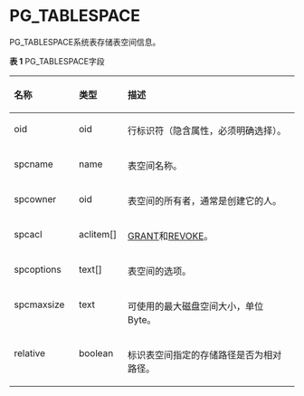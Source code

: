 # PG\_TABLESPACE<a name="ZH-CN_TOPIC_0289901005"></a>

PG\_TABLESPACE系统表存储表空间信息。

**表 1**  PG\_TABLESPACE字段

<a name="zh-cn_topic_0283136645_zh-cn_topic_0237122320_zh-cn_topic_0059778876_t0e636f727ee940ce9c4fe3d08607d732"></a>
<table><thead align="left"><tr id="zh-cn_topic_0283136645_zh-cn_topic_0237122320_zh-cn_topic_0059778876_rb8f54813b5b34fb7b4eec74a3f8ac216"><th class="cellrowborder" valign="top" width="22.759999999999998%" id="mcps1.2.4.1.1"><p id="zh-cn_topic_0283136645_zh-cn_topic_0237122320_zh-cn_topic_0059778876_ac6c318856cec4e67967734cdbe84e08c"><a name="zh-cn_topic_0283136645_zh-cn_topic_0237122320_zh-cn_topic_0059778876_ac6c318856cec4e67967734cdbe84e08c"></a><a name="zh-cn_topic_0283136645_zh-cn_topic_0237122320_zh-cn_topic_0059778876_ac6c318856cec4e67967734cdbe84e08c"></a>名称</p>
</th>
<th class="cellrowborder" valign="top" width="17.11%" id="mcps1.2.4.1.2"><p id="zh-cn_topic_0283136645_zh-cn_topic_0237122320_zh-cn_topic_0059778876_a6dc7600276264a3f8b273d69415ee20c"><a name="zh-cn_topic_0283136645_zh-cn_topic_0237122320_zh-cn_topic_0059778876_a6dc7600276264a3f8b273d69415ee20c"></a><a name="zh-cn_topic_0283136645_zh-cn_topic_0237122320_zh-cn_topic_0059778876_a6dc7600276264a3f8b273d69415ee20c"></a>类型</p>
</th>
<th class="cellrowborder" valign="top" width="60.129999999999995%" id="mcps1.2.4.1.3"><p id="zh-cn_topic_0283136645_zh-cn_topic_0237122320_zh-cn_topic_0059778876_abd3b518d5c90486fa0735b1279bbb127"><a name="zh-cn_topic_0283136645_zh-cn_topic_0237122320_zh-cn_topic_0059778876_abd3b518d5c90486fa0735b1279bbb127"></a><a name="zh-cn_topic_0283136645_zh-cn_topic_0237122320_zh-cn_topic_0059778876_abd3b518d5c90486fa0735b1279bbb127"></a>描述</p>
</th>
</tr>
</thead>
<tbody><tr id="zh-cn_topic_0283136645_zh-cn_topic_0237122320_row128191329135514"><td class="cellrowborder" valign="top" width="22.759999999999998%" headers="mcps1.2.4.1.1 "><p id="zh-cn_topic_0283136645_zh-cn_topic_0237122320_p118201296555"><a name="zh-cn_topic_0283136645_zh-cn_topic_0237122320_p118201296555"></a><a name="zh-cn_topic_0283136645_zh-cn_topic_0237122320_p118201296555"></a>oid</p>
</td>
<td class="cellrowborder" valign="top" width="17.11%" headers="mcps1.2.4.1.2 "><p id="zh-cn_topic_0283136645_zh-cn_topic_0237122320_p2820172911559"><a name="zh-cn_topic_0283136645_zh-cn_topic_0237122320_p2820172911559"></a><a name="zh-cn_topic_0283136645_zh-cn_topic_0237122320_p2820172911559"></a>oid</p>
</td>
<td class="cellrowborder" valign="top" width="60.129999999999995%" headers="mcps1.2.4.1.3 "><p id="zh-cn_topic_0283136645_zh-cn_topic_0237122320_p282092919551"><a name="zh-cn_topic_0283136645_zh-cn_topic_0237122320_p282092919551"></a><a name="zh-cn_topic_0283136645_zh-cn_topic_0237122320_p282092919551"></a>行标识符（隐含属性，必须明确选择）。</p>
</td>
</tr>
<tr id="zh-cn_topic_0283136645_zh-cn_topic_0237122320_zh-cn_topic_0059778876_rc04470ec89ab4e34b008953f48b78340"><td class="cellrowborder" valign="top" width="22.759999999999998%" headers="mcps1.2.4.1.1 "><p id="zh-cn_topic_0283136645_zh-cn_topic_0237122320_zh-cn_topic_0059778876_a643b8069aeef454794eaf0b59ae1a994"><a name="zh-cn_topic_0283136645_zh-cn_topic_0237122320_zh-cn_topic_0059778876_a643b8069aeef454794eaf0b59ae1a994"></a><a name="zh-cn_topic_0283136645_zh-cn_topic_0237122320_zh-cn_topic_0059778876_a643b8069aeef454794eaf0b59ae1a994"></a>spcname</p>
</td>
<td class="cellrowborder" valign="top" width="17.11%" headers="mcps1.2.4.1.2 "><p id="zh-cn_topic_0283136645_zh-cn_topic_0237122320_zh-cn_topic_0059778876_acb5cd711ad504db1b1542f1c1212b1d1"><a name="zh-cn_topic_0283136645_zh-cn_topic_0237122320_zh-cn_topic_0059778876_acb5cd711ad504db1b1542f1c1212b1d1"></a><a name="zh-cn_topic_0283136645_zh-cn_topic_0237122320_zh-cn_topic_0059778876_acb5cd711ad504db1b1542f1c1212b1d1"></a>name</p>
</td>
<td class="cellrowborder" valign="top" width="60.129999999999995%" headers="mcps1.2.4.1.3 "><p id="zh-cn_topic_0283136645_zh-cn_topic_0237122320_zh-cn_topic_0059778876_af5bf56fc4d6a4b8199baaecd7f62cee3"><a name="zh-cn_topic_0283136645_zh-cn_topic_0237122320_zh-cn_topic_0059778876_af5bf56fc4d6a4b8199baaecd7f62cee3"></a><a name="zh-cn_topic_0283136645_zh-cn_topic_0237122320_zh-cn_topic_0059778876_af5bf56fc4d6a4b8199baaecd7f62cee3"></a>表空间名称。</p>
</td>
</tr>
<tr id="zh-cn_topic_0283136645_zh-cn_topic_0237122320_zh-cn_topic_0059778876_r54671ec163a9400cbc17ae7b6b3fa0db"><td class="cellrowborder" valign="top" width="22.759999999999998%" headers="mcps1.2.4.1.1 "><p id="zh-cn_topic_0283136645_zh-cn_topic_0237122320_zh-cn_topic_0059778876_a0dcf90a82faa4cb18382cdecf1ae0245"><a name="zh-cn_topic_0283136645_zh-cn_topic_0237122320_zh-cn_topic_0059778876_a0dcf90a82faa4cb18382cdecf1ae0245"></a><a name="zh-cn_topic_0283136645_zh-cn_topic_0237122320_zh-cn_topic_0059778876_a0dcf90a82faa4cb18382cdecf1ae0245"></a>spcowner</p>
</td>
<td class="cellrowborder" valign="top" width="17.11%" headers="mcps1.2.4.1.2 "><p id="zh-cn_topic_0283136645_zh-cn_topic_0237122320_zh-cn_topic_0059778876_acb18d67642cb4798b04167b26dc2a6e7"><a name="zh-cn_topic_0283136645_zh-cn_topic_0237122320_zh-cn_topic_0059778876_acb18d67642cb4798b04167b26dc2a6e7"></a><a name="zh-cn_topic_0283136645_zh-cn_topic_0237122320_zh-cn_topic_0059778876_acb18d67642cb4798b04167b26dc2a6e7"></a>oid</p>
</td>
<td class="cellrowborder" valign="top" width="60.129999999999995%" headers="mcps1.2.4.1.3 "><p id="zh-cn_topic_0283136645_zh-cn_topic_0237122320_zh-cn_topic_0059778876_a039f9ab5f5d145aeb5ebbb7af6bbeafe"><a name="zh-cn_topic_0283136645_zh-cn_topic_0237122320_zh-cn_topic_0059778876_a039f9ab5f5d145aeb5ebbb7af6bbeafe"></a><a name="zh-cn_topic_0283136645_zh-cn_topic_0237122320_zh-cn_topic_0059778876_a039f9ab5f5d145aeb5ebbb7af6bbeafe"></a>表空间的所有者，通常是创建它的人。</p>
</td>
</tr>
<tr id="zh-cn_topic_0283136645_zh-cn_topic_0237122320_zh-cn_topic_0059778876_r318b1ed210be46c097edc788c7c37a4e"><td class="cellrowborder" valign="top" width="22.759999999999998%" headers="mcps1.2.4.1.1 "><p id="zh-cn_topic_0283136645_zh-cn_topic_0237122320_zh-cn_topic_0059778876_a9a52ad82b959485987a0c4d4b4aa25e0"><a name="zh-cn_topic_0283136645_zh-cn_topic_0237122320_zh-cn_topic_0059778876_a9a52ad82b959485987a0c4d4b4aa25e0"></a><a name="zh-cn_topic_0283136645_zh-cn_topic_0237122320_zh-cn_topic_0059778876_a9a52ad82b959485987a0c4d4b4aa25e0"></a>spcacl</p>
</td>
<td class="cellrowborder" valign="top" width="17.11%" headers="mcps1.2.4.1.2 "><p id="zh-cn_topic_0283136645_zh-cn_topic_0237122320_zh-cn_topic_0059778876_a1edabd4d8daf48c7a834a3d476d695c4"><a name="zh-cn_topic_0283136645_zh-cn_topic_0237122320_zh-cn_topic_0059778876_a1edabd4d8daf48c7a834a3d476d695c4"></a><a name="zh-cn_topic_0283136645_zh-cn_topic_0237122320_zh-cn_topic_0059778876_a1edabd4d8daf48c7a834a3d476d695c4"></a>aclitem[]</p>
</td>
<td class="cellrowborder" valign="top" width="60.129999999999995%" headers="mcps1.2.4.1.3 "><p id="zh-cn_topic_0283136645_zh-cn_topic_0237122320_zh-cn_topic_0059778876_ad98f6606f3464971a76db2e14000748b"><a name="zh-cn_topic_0283136645_zh-cn_topic_0237122320_zh-cn_topic_0059778876_ad98f6606f3464971a76db2e14000748b"></a><a href="GRANT.md">GRANT</a>和<a href="REVOKE.md">REVOKE</a>。</p>
</td>
</tr>
<tr id="zh-cn_topic_0283136645_zh-cn_topic_0237122320_zh-cn_topic_0059778876_r0329e4dc5ba94fdc812df5362d493cef"><td class="cellrowborder" valign="top" width="22.759999999999998%" headers="mcps1.2.4.1.1 "><p id="zh-cn_topic_0283136645_zh-cn_topic_0237122320_zh-cn_topic_0059778876_aba0d8655714943cbbb8a6439bca6af91"><a name="zh-cn_topic_0283136645_zh-cn_topic_0237122320_zh-cn_topic_0059778876_aba0d8655714943cbbb8a6439bca6af91"></a><a name="zh-cn_topic_0283136645_zh-cn_topic_0237122320_zh-cn_topic_0059778876_aba0d8655714943cbbb8a6439bca6af91"></a>spcoptions</p>
</td>
<td class="cellrowborder" valign="top" width="17.11%" headers="mcps1.2.4.1.2 "><p id="zh-cn_topic_0283136645_zh-cn_topic_0237122320_zh-cn_topic_0059778876_a436a60dcf712482787584a00751ba9bf"><a name="zh-cn_topic_0283136645_zh-cn_topic_0237122320_zh-cn_topic_0059778876_a436a60dcf712482787584a00751ba9bf"></a><a name="zh-cn_topic_0283136645_zh-cn_topic_0237122320_zh-cn_topic_0059778876_a436a60dcf712482787584a00751ba9bf"></a>text[]</p>
</td>
<td class="cellrowborder" valign="top" width="60.129999999999995%" headers="mcps1.2.4.1.3 "><p id="zh-cn_topic_0283136645_zh-cn_topic_0237122320_zh-cn_topic_0059778876_ac4c5b59d01ed46ef82e6fab8f7e9e1d6"><a name="zh-cn_topic_0283136645_zh-cn_topic_0237122320_zh-cn_topic_0059778876_ac4c5b59d01ed46ef82e6fab8f7e9e1d6"></a><a name="zh-cn_topic_0283136645_zh-cn_topic_0237122320_zh-cn_topic_0059778876_ac4c5b59d01ed46ef82e6fab8f7e9e1d6"></a>表空间的选项。</p>
</td>
</tr>
<tr id="zh-cn_topic_0283136645_zh-cn_topic_0237122320_zh-cn_topic_0059778876_radbdad08fcd24f439b1035639b13c8ae"><td class="cellrowborder" valign="top" width="22.759999999999998%" headers="mcps1.2.4.1.1 "><p id="zh-cn_topic_0283136645_zh-cn_topic_0237122320_zh-cn_topic_0059778876_a9eb1c76f2ef048eaac027a679b9a46ea"><a name="zh-cn_topic_0283136645_zh-cn_topic_0237122320_zh-cn_topic_0059778876_a9eb1c76f2ef048eaac027a679b9a46ea"></a><a name="zh-cn_topic_0283136645_zh-cn_topic_0237122320_zh-cn_topic_0059778876_a9eb1c76f2ef048eaac027a679b9a46ea"></a>spcmaxsize</p>
</td>
<td class="cellrowborder" valign="top" width="17.11%" headers="mcps1.2.4.1.2 "><p id="zh-cn_topic_0283136645_zh-cn_topic_0237122320_zh-cn_topic_0059778876_af10535a4e4f3491fa9093c6027f93ebf"><a name="zh-cn_topic_0283136645_zh-cn_topic_0237122320_zh-cn_topic_0059778876_af10535a4e4f3491fa9093c6027f93ebf"></a><a name="zh-cn_topic_0283136645_zh-cn_topic_0237122320_zh-cn_topic_0059778876_af10535a4e4f3491fa9093c6027f93ebf"></a>text</p>
</td>
<td class="cellrowborder" valign="top" width="60.129999999999995%" headers="mcps1.2.4.1.3 "><p id="zh-cn_topic_0283136645_zh-cn_topic_0237122320_zh-cn_topic_0059778876_adf50ab31234a4540aebabb69943c4b7d"><a name="zh-cn_topic_0283136645_zh-cn_topic_0237122320_zh-cn_topic_0059778876_adf50ab31234a4540aebabb69943c4b7d"></a><a name="zh-cn_topic_0283136645_zh-cn_topic_0237122320_zh-cn_topic_0059778876_adf50ab31234a4540aebabb69943c4b7d"></a>可使用的最大磁盘空间大小，单位Byte。</p>
</td>
</tr>
<tr id="zh-cn_topic_0283136645_zh-cn_topic_0237122320_row353819519248"><td class="cellrowborder" valign="top" width="22.759999999999998%" headers="mcps1.2.4.1.1 "><p id="zh-cn_topic_0283136645_zh-cn_topic_0237122320_p17538205112243"><a name="zh-cn_topic_0283136645_zh-cn_topic_0237122320_p17538205112243"></a><a name="zh-cn_topic_0283136645_zh-cn_topic_0237122320_p17538205112243"></a>relative</p>
</td>
<td class="cellrowborder" valign="top" width="17.11%" headers="mcps1.2.4.1.2 "><p id="zh-cn_topic_0283136645_zh-cn_topic_0237122320_p1853913513241"><a name="zh-cn_topic_0283136645_zh-cn_topic_0237122320_p1853913513241"></a><a name="zh-cn_topic_0283136645_zh-cn_topic_0237122320_p1853913513241"></a>boolean</p>
</td>
<td class="cellrowborder" valign="top" width="60.129999999999995%" headers="mcps1.2.4.1.3 "><p id="zh-cn_topic_0283136645_zh-cn_topic_0237122320_p253945111247"><a name="zh-cn_topic_0283136645_zh-cn_topic_0237122320_p253945111247"></a><a name="zh-cn_topic_0283136645_zh-cn_topic_0237122320_p253945111247"></a>标识表空间指定的存储路径是否为相对路径。</p>
</td>
</tr>
</tbody>
</table>
